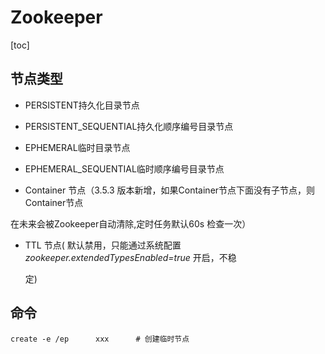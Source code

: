 # Zookeeper

[toc]

## 节点类型

* PERSISTENT­持久化目录节点 

*  PERSISTENT_SEQUENTIAL­持久化顺序编号目录节点 

* EPHEMERAL­临时目录节点 

* EPHEMERAL_SEQUENTIAL­临时顺序编号目录节点 

*  Container 节点（3.5.3 版本新增，如果Container节点下面没有子节点，则Container节点 

  在未来会被Zookeeper自动清除,定时任务默认60s 检查一次） 

* TTL 节点( 默认禁用，只能通过系统配置 *zookeeper.extendedTypesEnabled=true* 开启，不稳 

  定)

## 命令

```shell
create -e /ep      xxx      # 创建临时节点

```

